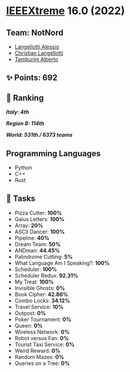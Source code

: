 # [IEEEXtreme](https://ieeextreme.org/) 16.0 (2022)

## Team: **NotNord**

* [Langellotti Alessio](https://github.com/Lange-ale)
* [Christian Langellotti](https://github.com/Lange99)
* [Tamburini Alberto](https://github.com/Tambup)

## :sparkles: Points: 692

## :1st_place_medal: Ranking

***Italy: 4th***

***Region 8: 114th***

***World: 531th / 6373 teams***

## Programming Languages

* Python
* C++
* Rust

## :triangular_flag_on_post: Tasks

* Pizza Cutter: **100%**
* Gaius Letters: **100%**
* Array: **20%**
* ASCII Dancer: **100%**
* Pipeline: **40%**
* Dream Team: **50%**
* ANDman: **44.45%**
* Palindrome Cutting: **5%**
* What Language Am I Speaking?: **100%**
* Scheduler: **100%**
* Scheduler Redux: **92.31%**
* My Treat: **100%**
* Invisible Ghosts: **0%**
* Book Cipher: **42.86%**
* Combo Locks: **34.12%**
* Travel Service: **10%**
* Outpost: **0%**
* Poker Tournament: **0%**
* Queen: **0%**
* Wireless Network: **0%**
* Robot versus Fan: **0%**
* Tourist Taxi Service: **0%**
* Weird Reward: **0%**
* Random Mazes: **0%**
* Queries on a Tree: **0%**
